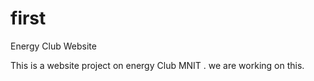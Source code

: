 # first
Energy Club Website


This is a website project on energy Club MNIT . we are working on this.
